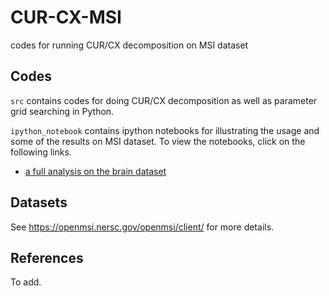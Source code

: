 # CUR-CX-MSI
codes for running CUR/CX decomposition on MSI dataset

## Codes
`src` contains codes for doing CUR/CX decomposition as well as parameter grid searching in Python.

`ipython_notebook` contains ipython notebooks for illustrating the usage and some of the results on MSI dataset.
To view the notebooks, click on the following links.
+ [a full analysis on the brain dataset](http://nbviewer.ipython.org/github/chocjy/CUR-CX-MSI/blob/master/ipython_notebook/Full_Analysis_Brain.ipynb)

## Datasets
See https://openmsi.nersc.gov/openmsi/client/ for more details.

## References
To add.
